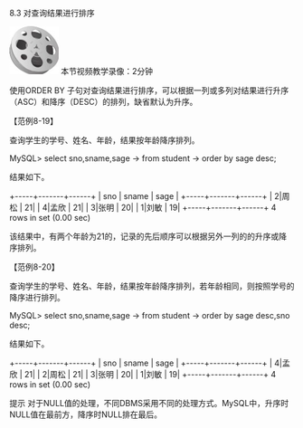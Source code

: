 ### 
  8.3 对查询结果进行排序


<img class="my_markdown" class="h-pic" src="../images/Figure-0233-196.jpg" style="width:87px;  height: 85px; "/> 本节视频教学录像：2分钟

使用ORDER BY 子句对查询结果进行排序，可以根据一列或多列对结果进行升序（ASC）和降序（DESC）的排列，缺省默认为升序。

【范例8-19】

查询学生的学号、姓名、年龄，结果按年龄降序排列。

&#13;
    MySQL> select sno,sname,sage&#13;
    -> from student&#13;
    -> order by sage desc;&#13;

结果如下。

&#13;
    +-----+-------+------+&#13;
    | sno | sname | sage |&#13;
    +-----+-------+------+&#13;
    | 2|周松 | 21|&#13;
    | 4|孟欣 | 21|&#13;
    | 3|张明 | 20|&#13;
    | 1|刘敏 | 19|&#13;
    +-----+-------+------+&#13;
    4 rows in set (0.00 sec)&#13;

该结果中，有两个年龄为21的，记录的先后顺序可以根据另外一列的的升序或降序排列。

【范例8-20】

查询学生的学号、姓名、年龄，结果按年龄降序排列，若年龄相同，则按照学号的降序进行排列。

&#13;
    MySQL> select sno,sname,sage&#13;
    -> from student&#13;
    -> order by sage desc,sno desc;&#13;

结果如下。

&#13;
    +-----+-------+------+&#13;
    | sno | sname | sage |&#13;
    +-----+-------+------+&#13;
    | 4|孟欣 | 21|&#13;
    | 2|周松 | 21|&#13;
    | 3|张明 | 20|&#13;
    | 1|刘敏 | 19|&#13;
    +-----+-------+------+&#13;
    4 rows in set (0.00 sec)&#13;

提示 
 对于NULL值的处理，不同DBMS采用不同的处理方式。MySQL中，升序时NULL值在最前方，降序时NULL排在最后。

